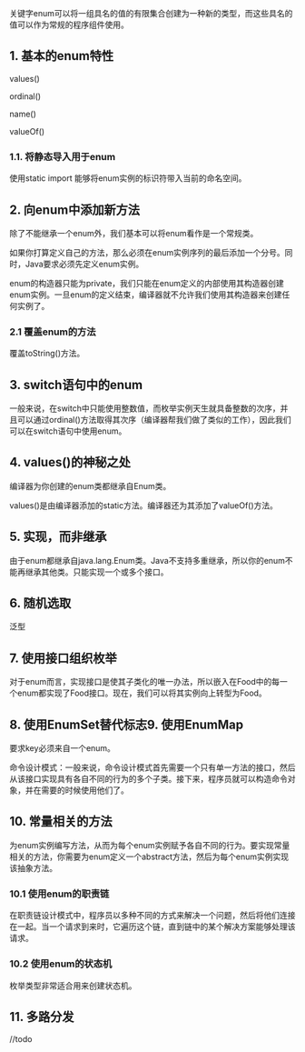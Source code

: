 关键字enum可以将一组具名的值的有限集合创建为一种新的类型，而这些具名的值可以作为常规的程序组件使用。

## 1. 基本的enum特性

values()

ordinal()

name()

valueOf()

### 1.1. 将静态导入用于enum

使用static import 能够将enum实例的标识符带入当前的命名空间。

## 2. 向enum中添加新方法

除了不能继承一个enum外，我们基本可以将enum看作是一个常规类。

如果你打算定义自己的方法，那么必须在enum实例序列的最后添加一个分号。同时，Java要求必须先定义enum实例。

enum的构造器只能为private，我们只能在enum定义的内部使用其构造器创建enum实例。一旦enum的定义结束，编译器就不允许我们使用其构造器来创建任何实例了。

### 2.1 覆盖enum的方法

覆盖toString()方法。

## 3. switch语句中的enum

一般来说，在switch中只能使用整数值，而枚举实例天生就具备整数的次序，并且可以通过ordinal()方法取得其次序（编译器帮我们做了类似的工作），因此我们可以在switch语句中使用enum。

## 4. values()的神秘之处

编译器为你创建的enum类都继承自Enum类。

values()是由编译器添加的static方法。编译器还为其添加了valueOf()方法。

## 5. 实现，而非继承

由于enum都继承自java.lang.Enum类。Java不支持多重继承，所以你的enum不能再继承其他类。只能实现一个或多个接口。

## 6. 随机选取

泛型

## 7. 使用接口组织枚举

对于enum而言，实现接口是使其子类化的唯一办法，所以嵌入在Food中的每一个enum都实现了Food接口。现在，我们可以将其实例向上转型为Food。

## 8. 使用EnumSet替代标志9. 使用EnumMap

要求key必须来自一个enum。

命令设计模式：一般来说，命令设计模式首先需要一个只有单一方法的接口，然后从该接口实现具有各自不同的行为的多个子类。接下来，程序员就可以构造命令对象，并在需要的时候使用他们了。

## 10. 常量相关的方法

为enum实例编写方法，从而为每个enum实例赋予各自不同的行为。要实现常量相关的方法，你需要为enum定义一个abstract方法，然后为每个enum实例实现该抽象方法。

### 10.1 使用enum的职责链

在职责链设计模式中，程序员以多种不同的方式来解决一个问题，然后将他们连接在一起。当一个请求到来时，它遍历这个链，直到链中的某个解决方案能够处理该请求。

### 10.2 使用enum的状态机

枚举类型非常适合用来创建状态机。

## 11. 多路分发

//todo